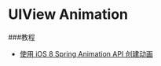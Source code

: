 # UIView Animation

###教程

* [使用 iOS 8 Spring Animation API 创建动画](https://www.renfei.org/blog/ios-8-spring-animation.html)